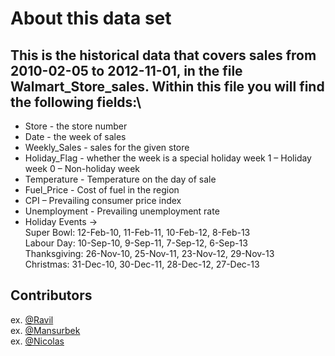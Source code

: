 # About this data set
## This is the historical data that covers sales from 2010-02-05 to 2012-11-01, in the file Walmart_Store_sales. Within this file you will find the following fields:\

* Store - the store number
* Date - the week of sales
* Weekly_Sales - sales for the given store
* Holiday_Flag - whether the week is a special holiday week 1 – Holiday week 0 – Non-holiday week
* Temperature - Temperature on the day of sale
* Fuel_Price - Cost of fuel in the region
* CPI – Prevailing consumer price index
* Unemployment - Prevailing unemployment rate
* Holiday Events -> <br /> Super Bowl: 12-Feb-10, 11-Feb-11, 10-Feb-12, 8-Feb-13<br /> Labour Day: 10-Sep-10, 9-Sep-11, 7-Sep-12, 6-Sep-13<br /> Thanksgiving: 26-Nov-10, 25-Nov-11, 23-Nov-12, 29-Nov-13<br /> Christmas: 31-Dec-10, 30-Dec-11, 28-Dec-12, 27-Dec-13

## Contributors
ex. [@Ravil](https://github.com/TheWanderer12)  
ex. [@Mansurbek](https://github.com/mansurpro) <br>
ex. [@Nicolas](nagreda@na.edu)
